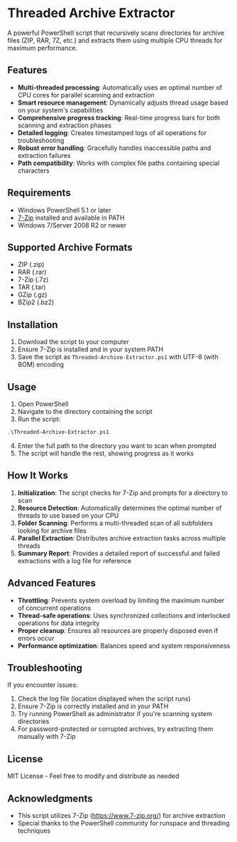 # Threaded Archive Extractor

A powerful PowerShell script that recursively scans directories for archive files (ZIP, RAR, 7Z, etc.) and extracts them using multiple CPU threads for maximum performance.

## Features

- **Multi-threaded processing**: Automatically uses an optimal number of CPU cores for parallel scanning and extraction
- **Smart resource management**: Dynamically adjusts thread usage based on your system's capabilities
- **Comprehensive progress tracking**: Real-time progress bars for both scanning and extraction phases
- **Detailed logging**: Creates timestamped logs of all operations for troubleshooting
- **Robust error handling**: Gracefully handles inaccessible paths and extraction failures
- **Path compatibility**: Works with complex file paths containing special characters

## Requirements

- Windows PowerShell 5.1 or later
- [7-Zip](https://www.7-zip.org/) installed and available in PATH
- Windows 7/Server 2008 R2 or newer

## Supported Archive Formats

- ZIP (.zip)
- RAR (.rar)
- 7-Zip (.7z)
- TAR (.tar)
- GZip (.gz)
- BZip2 (.bz2)

## Installation

1. Download the script to your computer
2. Ensure 7-Zip is installed and in your system PATH
3. Save the script as `Threaded-Archive-Extractor.ps1` with UTF-8 (with BOM) encoding

## Usage

1. Open PowerShell
2. Navigate to the directory containing the script
3. Run the script:
```powershell
.\Threaded-Archive-Extractor.ps1
```
4. Enter the full path to the directory you want to scan when prompted
5. The script will handle the rest, showing progress as it works

## How It Works

1. **Initialization**: The script checks for 7-Zip and prompts for a directory to scan
2. **Resource Detection**: Automatically determines the optimal number of threads to use based on your CPU
3. **Folder Scanning**: Performs a multi-threaded scan of all subfolders looking for archive files
4. **Parallel Extraction**: Distributes archive extraction tasks across multiple threads
5. **Summary Report**: Provides a detailed report of successful and failed extractions with a log file for reference

## Advanced Features

- **Throttling**: Prevents system overload by limiting the maximum number of concurrent operations
- **Thread-safe operations**: Uses synchronized collections and interlocked operations for data integrity
- **Proper cleanup**: Ensures all resources are properly disposed even if errors occur
- **Performance optimization**: Balances speed and system responsiveness

## Troubleshooting

If you encounter issues:

1. Check the log file (location displayed when the script runs)
2. Ensure 7-Zip is correctly installed and in your PATH
3. Try running PowerShell as administrator if you're scanning system directories
4. For password-protected or corrupted archives, try extracting them manually with 7-Zip

## License

MIT License - Feel free to modify and distribute as needed

## Acknowledgments

- This script utilizes 7-Zip (https://www.7-zip.org/) for archive extraction
- Special thanks to the PowerShell community for runspace and threading techniques
